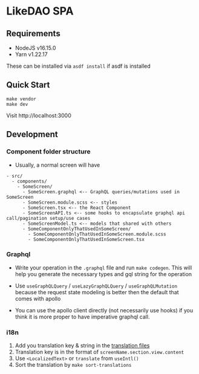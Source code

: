 # LikeDAO SPA

## Requirements

- NodeJS v16.15.0
- Yarn v1.22.17

These can be installed via `asdf install` if asdf is installed

## Quick Start

```
make vendor
make dev
```

Visit http://localhost:3000

## Development

### Component folder structure

- Usually, a normal screen will have

```
- src/
  - components/
    - SomeScreen/
      - SomeScreen.graphql <-- GraphQL queries/mutations used in SomeScreen
      - SomeScreen.module.scss <-- styles
      - SomeScreen.tsx <-- the React Component
      - SomeScreenAPI.ts <-- some hooks to encapsulate graphql api call/pagination setup/use cases
      - SomeScreenModel.ts <-- models that shared with others
      - SomeComponentOnlyThatUsedInSomeScreen/
        - SomeComponentOnlyThatUsedInSomeScreen.module.scss
        - SomeComponentOnlyThatUsedInSomeScreen.tsx
```

### Graphql

- Write your operation in the `.graphql` file and run `make codegen`. This will help you generate the necessary types and gql string for the operation

- Use `useGraphQLQuery` / `useLazyGraphQLQuery` / `useGraphQLMutation` because the request state modeling is better then the default that comes with apollo

- You can use the apollo client directly (not necessarily use hooks) if you think it is more proper to have imperative graphql call.

### i18n

1. Add you translation key & string in the [translation files](./src/i18n/translations)
1. Translation key is in the format of `screenName.section.view.content`
1. Use `<LocalizedText>` or `translate` from `useIntl()`
1. Sort the translation by `make sort-translations`
